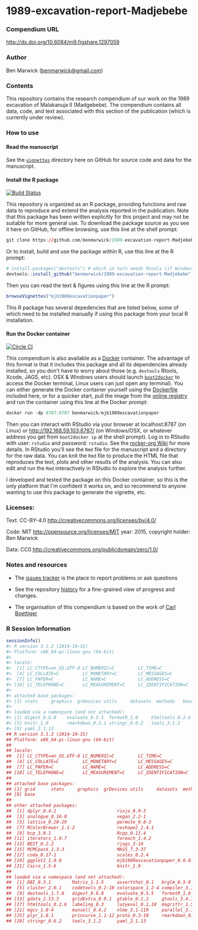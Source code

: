 <!-- README.md is generated from README.Rmd. Please edit that file -->
1989-excavation-report-Madjebebe
================================

### Compendium URL

<http://dx.doi.org/10.6084/m9.figshare.1297059>

### Author

Ben Marwick (<benmarwick@gmail.com>)

### Contents

This repository contains the research compendium of our work on the 1989 excavation of Malakanuja II (Madgebebe). The compendium contains all data, code, and text associated with this section of the publication (which is currently under review).

### How to use

#### Read the manuscript

See the [`vignettes`](https://github.com/benmarwick/1989-excavation-report-Madjebebe/tree/master/vignettes) directory here on GitHub for source code and data for the manuscript.

#### Install the R package

[![Build Status](https://travis-ci.org/benmarwick/1989-excavation-report-Madjebebe.svg?branch=master)](https://travis-ci.org/benmarwick/1989-excavation-report-Madjebebe)

This repository is organized as an R package, providing functions and raw data to reproduce and extend the analysis reported in the publication. Note that this package has been written explicitly for this project and may not be suitable for more general use. To download the package source as you see it here on GitHub, for offline browsing, use this line at the shell prompt:

``` r
git clone https://github.com/benmarwick/1989-excavation-report-Madjebebe.git
```

Or to install, build and use the package within R, use this line at the R prompt:

``` r
# install.packages("devtools") # which in turn needs Rtools (if Windows) or Xcode (if OSX)
devtools::install_github("benmarwick/1989-excavation-report-Madjebebe", build_vignettes = TRUE)
```

Then you can read the text & figures using this line at the R prompt:

``` r
browseVignettes("mjb1989excavationpaper")
```

This R package has several depedencies that are listed below, some of which need to be installed manually if using this package from your local R installation.

#### Run the Docker container

[![Circle CI](https://circleci.com/gh/benmarwick/1989-excavation-report-Madjebebe.svg?style=shield&circle-token=:circle-token)](https://circleci.com/gh/benmarwick/1989-excavation-report-Madjebebe)

This compendium is also available as a [Docker](https://docs.docker.com/installation) container. The advantage of this format is that it includes this package and all its dependencies already installed, so you don't have to worry about those (e.g. `devtools` Rtools, Xcode, JAGS, etc). OSX & Windows users should launch [`boot2docker`](http://boot2docker.io/) to access the Docker terminal, Linux users can just open any terminal). You can either generate the Docker container yourself using the [Dockerfile](https://github.com/benmarwick/1989-excavation-report-Madjebebe/blob/master/Dockerfile) included here, or for a quicker start, pull the image from the [online registry](https://registry.hub.docker.com/u/benmarwick/mjb1989excavationpaper/) and run the container using this line at the Docker prompt:

``` r
docker run -dp 8787:8787 benmarwick/mjb1989excavationpaper
```

Then you can interact with RStudio via your browser at localhost:8787 (on Linux) or <http://192.168.59.103:8787/> (on Windows/OSX, or whatever address you get from `boot2docker ip` at the shell prompt). Log in to RStudio with user: `rstudio` and password: `rstudio`. See the [rocker-org Wiki](https://github.com/rocker-org/rocker/wiki/Using-the-RStudio-image) for more details. In RStudio you'll see the `Rmd` file for the manuscript and a directory for the raw data. You can knit the `Rmd` file to produce the HTML file that reproduces the text, plots and other results of the analysis. You can also edit and run the `Rmd` interactively in RStudio to explore the analysis further.

I developed and tested the package on this Docker container, so this is the only platform that I'm confident it works on, and so recommend to anyone wanting to use this package to generate the vignette, etc.

### Licenses:

Text: CC-BY-4.0 <http://creativecommons.org/licenses/by/4.0/>

Code: MIT <http://opensource.org/licenses/MIT> year: 2015, copyright holder: Ben Marwick

Data: CC0 <http://creativecommons.org/publicdomain/zero/1.0/>

### Notes and resources

-   The [issues tracker](https://github.com/benmarwick/1989-excavation-report-Madjebebe/issues) is the place to report problems or ask questions

-   See the repository [history](https://github.com/benmarwick/1989-excavation-report-Madjebebe/commits/master) for a fine-grained view of progress and changes.

-   The organisation of this compendium is based on the work of [Carl Boettiger](http://www.carlboettiger.info/)

### R Session Information

``` r
sessionInfo()
#> R version 3.1.2 (2014-10-31)
#> Platform: x86_64-pc-linux-gnu (64-bit)
#> 
#> locale:
#>  [1] LC_CTYPE=en_US.UTF-8 LC_NUMERIC=C         LC_TIME=C           
#>  [4] LC_COLLATE=C         LC_MONETARY=C        LC_MESSAGES=C       
#>  [7] LC_PAPER=C           LC_NAME=C            LC_ADDRESS=C        
#> [10] LC_TELEPHONE=C       LC_MEASUREMENT=C     LC_IDENTIFICATION=C 
#> 
#> attached base packages:
#> [1] stats     graphics  grDevices utils     datasets  methods   base     
#> 
#> loaded via a namespace (and not attached):
#> [1] digest_0.6.8    evaluate_0.5.5  formatR_1.0     htmltools_0.2.6
#> [5] knitr_1.9       rmarkdown_0.5.1 stringr_0.6.2   tools_3.1.2    
#> [9] yaml_2.1.13
## R version 3.1.2 (2014-10-31)
## Platform: x86_64-pc-linux-gnu (64-bit)
## 
## locale:
##  [1] LC_CTYPE=en_US.UTF-8 LC_NUMERIC=C         LC_TIME=C           
##  [4] LC_COLLATE=C         LC_MONETARY=C        LC_MESSAGES=C       
##  [7] LC_PAPER=C           LC_NAME=C            LC_ADDRESS=C        
## [10] LC_TELEPHONE=C       LC_MEASUREMENT=C     LC_IDENTIFICATION=C 
## 
## attached base packages:
## [1] grid      stats     graphics  grDevices utils     datasets  methods  
## [8] base     
## 
## other attached packages:
##  [1] dplyr_0.4.1                       rioja_0.9-3                      
##  [3] analogue_0.16-0                   vegan_2.2-1                      
##  [5] lattice_0.20-29                   permute_0.8-3                    
##  [7] RColorBrewer_1.1-2                reshape2_1.4.1                   
##  [9] bcp_3.0.1                         Rcpp_0.11.4                      
## [11] iterators_1.0.7                   foreach_1.4.2                    
## [13] BEST_0.2.2                        rjags_3-14                       
## [15] MCMCpack_1.3-3                    MASS_7.3-37                      
## [17] coda_0.17-1                       scales_0.2.4                     
## [19] ggplot2_1.0.0                     mjb1989excavationpaper_0.0.0.9000
## [21] Cairo_1.5-6                       knitr_1.9                        
## 
## loaded via a namespace (and not attached):
##  [1] DBI_0.3.1        Matrix_1.1-5     assertthat_0.1   brglm_0.5-9     
##  [5] cluster_2.0.1    codetools_0.2-10 colorspace_1.2-4 compiler_3.1.2  
##  [9] devtools_1.7.0   digest_0.6.8     evaluate_0.5.5   formatR_1.0     
## [13] gdata_2.13.3     gridExtra_0.9.1  gtable_0.1.2     gtools_3.4.1    
## [17] htmltools_0.2.6  labeling_0.3     lazyeval_0.1.10  magrittr_1.5    
## [21] mgcv_1.8-4       munsell_0.4.2    nlme_3.1-119     parallel_3.1.2  
## [25] plyr_1.8.1       princurve_1.1-12 proto_0.3-10     rmarkdown_0.5.1 
## [29] stringr_0.6.2    tools_3.1.2      yaml_2.1.13
```
